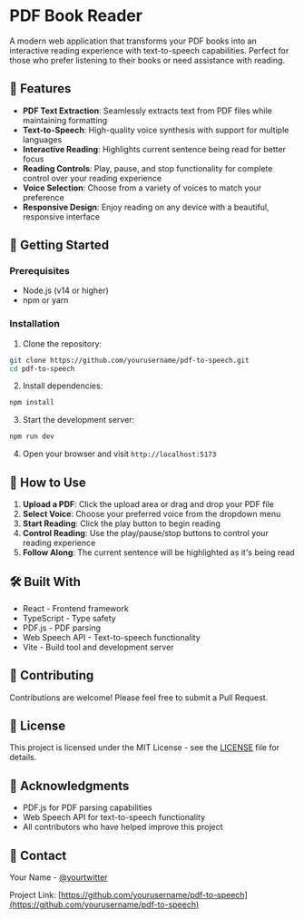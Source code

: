# PDF Book Reader

A modern web application that transforms your PDF books into an interactive reading experience with text-to-speech capabilities. Perfect for those who prefer listening to their books or need assistance with reading.

## 🌟 Features

- **PDF Text Extraction**: Seamlessly extracts text from PDF files while maintaining formatting
- **Text-to-Speech**: High-quality voice synthesis with support for multiple languages
- **Interactive Reading**: Highlights current sentence being read for better focus
- **Reading Controls**: Play, pause, and stop functionality for complete control over your reading experience
- **Voice Selection**: Choose from a variety of voices to match your preference
- **Responsive Design**: Enjoy reading on any device with a beautiful, responsive interface

## 🚀 Getting Started

### Prerequisites

- Node.js (v14 or higher)
- npm or yarn

### Installation

1. Clone the repository:
```bash
git clone https://github.com/yourusername/pdf-to-speech.git
cd pdf-to-speech
```

2. Install dependencies:
```bash
npm install
```

3. Start the development server:
```bash
npm run dev
```

4. Open your browser and visit `http://localhost:5173`

## 📖 How to Use

1. **Upload a PDF**: Click the upload area or drag and drop your PDF file
2. **Select Voice**: Choose your preferred voice from the dropdown menu
3. **Start Reading**: Click the play button to begin reading
4. **Control Reading**: Use the play/pause/stop buttons to control your reading experience
5. **Follow Along**: The current sentence will be highlighted as it's being read

## 🛠️ Built With

- React - Frontend framework
- TypeScript - Type safety
- PDF.js - PDF parsing
- Web Speech API - Text-to-speech functionality
- Vite - Build tool and development server

## 🤝 Contributing

Contributions are welcome! Please feel free to submit a Pull Request.

## 📝 License

This project is licensed under the MIT License - see the [LICENSE](LICENSE) file for details.

## 🙏 Acknowledgments

- PDF.js for PDF parsing capabilities
- Web Speech API for text-to-speech functionality
- All contributors who have helped improve this project

## 📧 Contact

Your Name - [@yourtwitter](https://twitter.com/yourtwitter)

Project Link: [https://github.com/yourusername/pdf-to-speech](https://github.com/yourusername/pdf-to-speech)
